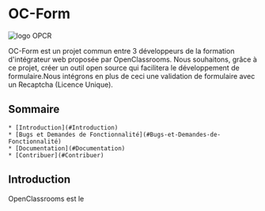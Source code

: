 # OC-Form

![logo OPCR](#http://www.travelplugin.com/wp-content/uploads/2015/11/Logo_Open-Classrooms.png)

OC-Form est un projet commun entre 3 développeurs de la formation d'intégrateur web proposée par OpenClassrooms. Nous souhaitons, grâce à ce projet, créer un outil open source qui facilitera le développement de formulaire.Nous intégrons en plus de ceci une validation de formulaire avec un Recaptcha (Licence Unique).

## Sommaire

    * [Introduction](#Introduction)
    * [Bugs et Demandes de Fonctionnalité](#Bugs-et-Demandes-de-Fonctionnalité)
    * [Documentation](#Documentation)
    * [Contribuer](#Contribuer)
 
## Introduction

OpenClassrooms est le 